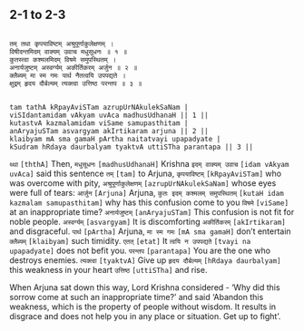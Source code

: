 ## 2-1 to 2-3


```shloka-sa

तम् तथा कृपयाविष्टम् अश्रुपूर्णाकुलेक्षणम् ।
विषीदन्तमिदम् वाक्यम् उवाच मधुसूधनः ॥ १ ॥
कुतस्त्वा कश्मलमिदम् विषमे समुपस्थितम् ।
अनार्यजुष्टम् अस्वर्ग्यम् अकीर्तिकरम् अर्जुन ॥ २ ॥
क्लैब्यम् मा स्म गमः पार्थ नैतत्वयि उपपद्यते ।
क्षुद्रम् हृदय दौर्बल्यम् त्यक्त्वा उत्तिष्ठ परन्तप ॥ ३ ॥

```
```shloka-sa-hk

tam tathA kRpayAviSTam azrupUrNAkulekSaNam |
viSIdantamidam vAkyam uvAca madhusUdhanaH || 1 ||
kutastvA kazmalamidam viSame samupasthitam |
anAryajuSTam asvargyam akIrtikaram arjuna || 2 ||
klaibyam mA sma gamaH pArtha naitatvayi upapadyate |
kSudram hRdaya daurbalyam tyaktvA uttiSTha parantapa || 3 ||

```
`थ्था` `[ththA]` Then, `मधुसूधनः` `[madhusUdhanaH]` Krishna `इदम् वाक्यम् उवाच` `[idam vAkyam uvAca]` said this sentence `तम्` `[tam]` to Arjuna, `कृपयाविष्टम्` `[kRpayAviSTam]` who was overcome with pity, `अश्रुपूर्णाकुलेक्षणम्` `[azrupUrNAkulekSaNam]` whose eyes were full of tears:
`आर्जुन` `[Arjuna]` Arjuna, `कुतः इदम् कश्मलम् समुपस्थितम्` `[kutaH idam kazmalam samupasthitam]` why has this confusion come to you `विषमे` `[viSame]` at an inappropriate time? `अनार्यजुष्टम्` `[anAryajuSTam]` This confusion is not fit for noble people. `अस्वर्ग्यम्` `[asvargyam]` It is discomforting `अकीर्तिकरम्` `[akIrtikaram]` and disgraceful.
`पार्थ` `[pArtha]` Arjuna, `मा स्म गमः` `[mA sma gamaH]` don’t entertain `क्लैब्यम्` `[klaibyam]` such timidity. `एतत्` `[etat]` It `त्वयि न उपपद्यते` `[tvayi na upapadyate]` does not befit you. `परन्तप` `[parantapa]` You are the one who destroys enemies. `त्यक्त्वा` `[tyaktvA]` Give up `हृदय दौर्बल्यम्` `[hRdaya daurbalyam]` this weakness in your heart `उत्तिष्ठ` `[uttiSTha]` and rise.

When Arjuna sat down this way, Lord Krishna considered - ‘Why did this sorrow come at such an inappropriate time?’ and said ‘Abandon this weakness, which is the property of people without wisdom. It results in disgrace and does not help you in any place or situation. Get up to fight’.


